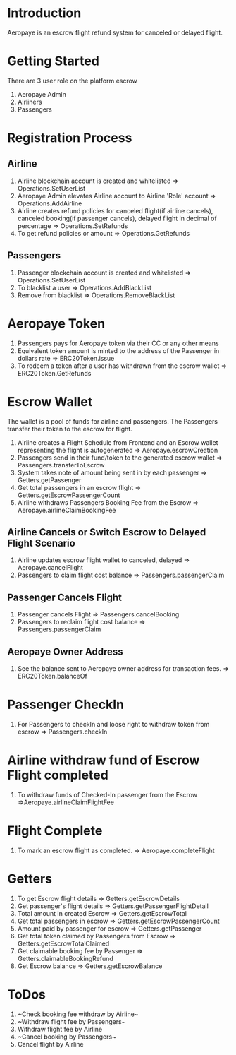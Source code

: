 # Introduction 
Aeropaye is an escrow flight refund system for canceled or delayed flight.

# Getting Started
There are 3 user role on the platform escrow
1. Aeropaye Admin
2. Airliners
3. Passengers

# Registration Process
## Airline
1. Airline blockchain account is created and whitelisted => Operations.SetUserList
2. Aeropaye Admin elevates Airline account to Airline 'Role' account => Operations.AddAirline
3. Airline creates refund policies for canceled flight(if airline cancels), canceled booking(if passenger cancels), delayed flight in decimal of percentage => Operations.SetRefunds
4. To get refund policies or amount => Operations.GetRefunds

## Passengers
1. Passenger blockchain account is created and whitelisted => Operations.SetUserList
2. To blacklist a user => Operations.AddBlackList
3. Remove from blacklist => Operations.RemoveBlackList

# Aeropaye Token
1. Passengers pays for Aeropaye token via their CC or any other means 
2. Equivalent token amount is minted to the address of the Passenger in dollars rate => ERC20Token.issue
3. To redeem a token after a user has withdrawn from the escrow wallet => ERC20Token.GetRefunds

# Escrow Wallet
The wallet is a pool of funds for airline and passengers. The Passengers transfer their token to the escrow for flight.
1. Airline creates a Flight Schedule from Frontend and an Escrow wallet representing the flight is autogenerated => Aeropaye.escrowCreation
2. Passengers send in their fund/token to the generated escrow wallet => Passengers.transferToEscrow
3. System takes note of amount being sent in by each passenger => Getters.getPassenger
4. Get total passengers in an escrow flight => Getters.getEscrowPassengerCount
4. Airline withdraws Passengers Booking Fee from the Escrow => Aeropaye.airlineClaimBookingFee

## Airline Cancels or Switch Escrow to Delayed Flight Scenario
1. Airline updates escrow flight wallet to canceled, delayed => Aeropaye.cancelFlight
2. Passengers to claim flight cost balance => Passengers.passengerClaim

## Passenger Cancels Flight
1. Passenger cancels Flight => Passengers.cancelBooking
2. Passengers to reclaim flight cost balance => Passengers.passengerClaim

## Aeropaye Owner Address
1. See the balance sent to Aeropaye owner address for transaction fees. => ERC20Token.balanceOf

# Passenger CheckIn
1. For Passengers to checkIn and loose right to withdraw token from escrow => Passengers.checkIn

# Airline withdraw fund of Escrow Flight completed
1. To withdraw funds of Checked-In passenger from the Escrow =>Aeropaye.airlineClaimFlightFee

# Flight Complete
1. To mark an escrow flight as completed. => Aeropaye.completeFlight

# Getters
1. To get Escrow flight details => Getters.getEscrowDetails
2. Get passenger's flight details => Getters.getPassengerFlightDetail
3. Total amount in created Escrow => Getters.getEscrowTotal
4. Get total passengers in escrow => Getters.getEscrowPassengerCount
5. Amount paid by passenger for escrow => Getters.getPassenger
6. Get total token claimed by Passengers from Escrow => Getters.getEscrowTotalClaimed
7. Get claimable booking fee by Passenger => Getters.claimableBookingRefund
8. Get Escrow balance => Getters.getEscrowBalance


# ToDos
1. ~Check booking fee withdraw by Airline~
2. ~Withdraw flight fee by Passengers~
3. Withdraw flight fee by Airline
4. ~Cancel booking by Passengers~
5. Cancel flight by Airline

